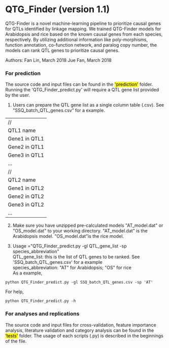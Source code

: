 # QTG_Finder (version 1.1)

QTG-Finder is a novel machine-learning pipeline to prioritize causal genes for QTLs identified by linkage mapping. We trained QTG-Finder models for Arabidopsis and rice based on the known causal genes from each species, respectively. By utilizing additional information like poly-morphisms, function annotation, co-function network, and paralog copy number, the models can rank QTL genes to prioritize causal genes.


Authors: Fan Lin, March 2018
         Jue Fan, March 2018

### For prediction
The source code and input files can be found in the <mark>'prediction'</mark> folder. Running the 'QTG_Finder_predict.py' will require a QTL gene list provided by the user.

1. Users can prepare the QTL gene list as a single column table (.csv). See "SSQ_batch_QTL_genes.csv” for a example.

||
|:-| 
|//|
|QTL1 name|
|Gene1 in QTL1|
|Gene2 in QTL1|
|Gene3 in QTL1|
|…| 
|//|
|QTL2 name|
|Gene1 in QTL2|
|Gene2 in QTL2|
|Gene3 in QTL2|
|…|

2. Make sure you have unzipped pre-calculated models "AT_model.dat" or "OS_model.dat" to your working directory. "AT_model.dat" is the Arabidopsis model. "OS_model.dat”is the rice model.

3. Usage ="QTG_Finder_predict.py -gl QTL_gene_list -sp species_abbreviation" <br />
QTL_gene_list: this is the list of QTL genes to be ranked. See 'SSQ_batch_QTL_genes.csv' for a example <br />
species_abbreviation: "AT" for Arabidopsis; "OS" for rice <br />
As a example,
```python3
python QTG_Finder_predict.py -gl SSQ_batch_QTL_genes.csv -sp 'AT'
```

For help,
```python3
python QTG_Finder_predict.py -h
```

### For analyses and replications

The source code and input files for cross-validation, feature importance analysis, literature validation and category analysis can be found in the <mark>‘tests'</mark> folder. The usage of each scripts (.py) is described in the beginnings of the file.

